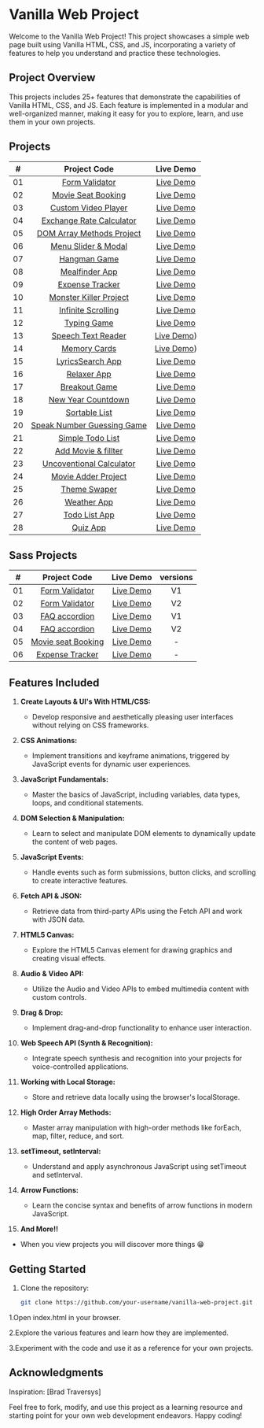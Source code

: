 # Vanilla Web Project

Welcome to the Vanilla Web Project! This project showcases a simple web page built using Vanilla HTML, CSS, and JS, incorporating a variety of features to help you understand and practice these technologies.

## Project Overview

This projects includes 25+ features that demonstrate the capabilities of Vanilla HTML, CSS, and JS. Each feature is implemented in a modular and well-organized manner, making it easy for you to explore, learn, and use them in your own projects.

## Projects

|  #  |                          Project Code                           |                         Live Demo                                              |
| :-: | :-------------------------------------------------------------: | :-----------------------------------------------------------------------------:|
| 01  |         [Form Validator](./Projects/01-form-validator/)         |   [Live Demo](https://form-validator-login.netlify.app)                        |
| 02  |     [Movie Seat Booking](./Projects/02-movie-seat-booking/)     | [Live Demo](https://movie-seat-booking-oi.netlify.app/)                        |
| 03  |    [Custom Video Player](./Projects/03-custom-video-player/)    | [Live Demo](https://custom-video-player-relaxing.netlify.app)                  |
| 04  |    [Exchange Rate Calculator](./Projects/04-exchange-rate/)     |    [Live Demo](https://exchange-rate-calculator-cool-theme.netlify.app)        |
| 05  |  [DOM Array Methods Project](./Projects/05-dOM-array-methods/)  |  [Live Demo](https://dom-array-method-money.netlify.app)                       |
| 06  |     [Menu Slider & Modal](./Projects/06-modal-menu-slider/)     |  [Live Demo](https://menu-slider-be-healthy.netlify.app)                       |
| 07  |             [Hangman Game](./Projects/07-hangman/)              |       [Live Demo](https://hangaman-cool-game.netlify.app)                      |
| 08  |          [Mealfinder App](./Projects/08-meal-finder/)           |     [Live Demo](https://search-you-meal.netlify.app)                           |
| 09  |        [Expense Tracker](./Projects/09-expense-tracker/)        |  [Live Demo](https://expense-tracker-for-you.netlify.app)                      |
| 10  | [Monster Killer Project](./Projects/10-monster-killer-project/) |    [Live Demo](https://monster-killer-project.netlify.app)                     |
| 11  |     [Infinite Scrolling](./Projects/11-infinite-scrolling/)     |    [Live Demo](https://infinete-scroll-posts.netlify.app)                      |
| 12  |             [Typing Game](./Projects/12-type-game/)             |      [Live Demo](https://typing-game-set-difficulty.netlify.app)               |
| 13  |     [Speech Text Reader](./Projects/13-speech-text-reader/)     | [Live Demo](https://speech-text-reader-help-the-community.netlify.app))        |
| 14  |           [Memory Cards](./Projects/14-memory-cards/)           |    [Live Demo](https://memory-card-study-with-me.netlify.app))                 |
| 15  |        [LyricsSearch App](./Projects/15-lyrics-search/)         |    [Live Demo](https://lyrics-search-api-practice.netlify.app)                 |
| 16  |              [Relaxer App](./Projects/16-relaxer/)              |      [Live Demo](https://relaxer-app-chill.netlify.app)                        |
| 17  |            [Breakout Game](./Projects/17-breakout/)             |      [Live Demo](https://breakout-cool-game.netlify.app)                       |
| 18  |     [New Year Countdown](./Projects/18-new-year-countdown/)     | [Live Demo](https://cool-new-year-count-down.netlify.app)                      |
| 19  |          [Sortable List](./Projects/19-sortable-list/)          |   [Live Demo](https://sortable-list-10-richest-people.netlify.app)             |
| 20  | [Speak Number Guessing Game](./Projects/20-speak-number-guess/) |    [Live Demo](https://speak-number-guessing-game-try-it-out.netlify.app)      |
| 21  | [Simple Todo List](./Projects/21-simple-todo-list/)             | [Live Demo](https://simple-todo-list-blue-theme.netlify.app)                   |
| 22  | [Add Movie & fillter](./Projects/22-movie-adder-project/)       |    [Live Demo](https://add-movie-project.netlify.app)                          |
| 23  | [Uncoventional Calculator](./Projects/23-unconventional-calculator/)   |    [Live Demo](https://uncoventional-calculator.netlify.app)            |
| 24  | [Movie Adder Project](./Projects/24-add-movie-obj/)             |    [Live Demo](https://movie-adder-project.netlify.app)                        |
| 25  | [Theme Swaper](Projects/25-lightDark-theme-toggle)              |    [Live Demo](https://theme-swaper.netlify.app/)                              |
| 26  | [Weather App](Projects/26-weather-app)                          |    [Live Demo](https://weather-app-oi.netlify.app/)                            |
| 27  | [Todo List App](Projects/27-todo-list-app)                      |    [Live Demo](https://todo-list-app-oi.netlify.app/)                          |
| 28  | [Quiz App](Projects/28-quiz-app)                                |    [Live Demo](https://quiz-app-oi.netlify.app/)                               |

## Sass Projects
|  #  |                          Project Code                           |                         Live Demo                                               |   versions  |
| :-: | :-------------------------------------------------------------: | :-----------------------------------------------------------------------------: |  :--------: |
| 01  |  [Form Validator](Projects/SASS-Projects/form-validator-v1)     |   [Live Demo](https://form-validator-login.netlify.app)                         |       V1    |
| 02  |  [Form Validator](Projects/SASS-Projects/form-validator-v2)     |   [Live Demo](https://form-validator-v2.netlify.app/)                           |       V2    |
| 03  |  [FAQ accordion](Projects/SASS-Projects/faq-accordion-v1)       |   [Live Demo](https://faq-accordion-oi.netlify.app/)                            |       V1    |
| 04  |  [FAQ accordion](Projects/SASS-Projects/faq-accordion-v2)       |   [Live Demo](https://faq-accordion-v2.netlify.app/)                            |       V2    |
| 05  |  [Movie seat Booking](Projects/SASS-Projects/movie-seat-booking)|   [Live Demo](https://movie-seat-booking-oi.netlify.app/)                       |       -     |
| 06  |  [Expense Tracker](Projects/SASS-Projects/expense-tracker)      |  [Live Demo](https://expense-tracker-for-you.netlify.app)                       |       -     |
   


## Features Included

1. **Create Layouts & UI's With HTML/CSS:**
   - Develop responsive and aesthetically pleasing user interfaces without relying on CSS frameworks.

2. **CSS Animations:**
   - Implement transitions and keyframe animations, triggered by JavaScript events for dynamic user experiences.

3. **JavaScript Fundamentals:**
   - Master the basics of JavaScript, including variables, data types, loops, and conditional statements.

4. **DOM Selection & Manipulation:**
   - Learn to select and manipulate DOM elements to dynamically update the content of web pages.

5. **JavaScript Events:**
   - Handle events such as form submissions, button clicks, and scrolling to create interactive features.

6. **Fetch API & JSON:**
   - Retrieve data from third-party APIs using the Fetch API and work with JSON data.

7. **HTML5 Canvas:**
   - Explore the HTML5 Canvas element for drawing graphics and creating visual effects.

8. **Audio & Video API:**
   - Utilize the Audio and Video APIs to embed multimedia content with custom controls.

9. **Drag & Drop:**
   - Implement drag-and-drop functionality to enhance user interaction.

10. **Web Speech API (Synth & Recognition):**
    - Integrate speech synthesis and recognition into your projects for voice-controlled applications.

11. **Working with Local Storage:**
    - Store and retrieve data locally using the browser's localStorage.

12. **High Order Array Methods:**
    - Master array manipulation with high-order methods like forEach, map, filter, reduce, and sort.

13. **setTimeout, setInterval:**
    - Understand and apply asynchronous JavaScript using setTimeout and setInterval.

14. **Arrow Functions:**
    - Learn the concise syntax and benefits of arrow functions in modern JavaScript.

15. **And More!!**
   - When you view projects you will discover more things 😁
      
## Getting Started

1. Clone the repository:
   ```bash
   git clone https://github.com/your-username/vanilla-web-project.git
   
1.Open index.html in your browser.

2.Explore the various features and learn how they are implemented.

3.Experiment with the code and use it as a reference for your own projects.

## Acknowledgments
Inspiration: [Brad Traversys]

Feel free to fork, modify, and use this project as a learning resource and starting point for your own web development endeavors. Happy coding!
